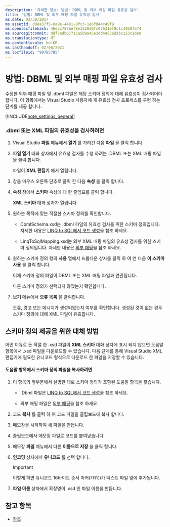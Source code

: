 ```yaml
---
description: '자세한 정보: 방법: DBML 및 외부 매핑 파일 유효성 검사'
title: '방법: DBML 및 외부 매핑 파일 유효성 검사'
ms.date: 03/30/2017
ms.assetid: d9ea37f5-0a9e-4401-8fc3-1e6fd44c49f9
ms.openlocfilehash: 46e5c787bef8e152020fc97631ef8c1c4928fe74
ms.sourcegitcommit: ddf7edb67715a5b9a45e3dd44536dabc153c1de0
ms.translationtype: MT
ms.contentlocale: ko-KR
ms.lasthandoff: 02/06/2021
ms.locfileid: "99785785"
---
```

# <a name="how-to-validate-dbml-and-external-mapping-files"></a>방법: DBML 및 외부 매핑 파일 유효성 검사

수정한 외부 매핑 파일 및 .dbml 파일은 해당 스키마 정의에 대해 유효성이 검사되어야 합니다. 이 항목에서는 Visual Studio 사용자에 게 유효성 검사 프로세스를 구현 하는 단계를 제공 합니다.

[!INCLUDE[note_settings_general](../../../../../../includes/note-settings-general-md.md)]

### <a name="to-validate-a-dbml-or-xml-file"></a>.dbml 또는 XML 파일의 유효성을 검사하려면

1. Visual Studio **파일** 메뉴에서 **열기** 를 가리킨 다음 **파일** 을 클릭 합니다.

2. **파일 열기** 대화 상자에서 유효성 검사를 수행 하려는 .DBML 또는 XML 매핑 파일을 클릭 합니다.

    파일이 **XML 편집기** 에서 열립니다.

3. 창을 마우스 오른쪽 단추로 클릭 한 다음 **속성** 을 클릭 합니다.

4. **속성** 창에서 **스키마** 속성에 대 한 줄임표를 클릭 합니다.

    **XML 스키마** 대화 상자가 열립니다.

5. 원하는 목적에 맞는 적절한 스키마 정의를 확인합니다.

    - DbmlSchema.xsd는 .dbml 파일의 유효성 검사를 위한 스키마 정의입니다. 자세한 내용은 [LINQ to SQL에서 코드 생성](code-generation-in-linq-to-sql.md)을 참조 하세요.

    - LinqToSqlMapping.xsd는 외부 XML 매핑 파일의 유효성 검사를 위한 스키마 정의입니다. 자세한 내용은 [외부 매핑](external-mapping.md)을 참조 하세요.

6. 원하는 스키마 정의 행의 **사용** 열에서 드롭다운 상자를 클릭 하 여 연 다음 **이 스키마 사용** 을 클릭 합니다.

    이제 스키마 정의 파일이 DBML 또는 XML 매핑 파일과 연관됩니다.

    다른 스키마 정의가 선택되지 않았는지 확인합니다.

7. **보기** 메뉴에서 **오류 목록** 을 클릭합니다.

    오류, 경고 또는 메시지가 생성되었는지 여부를 확인합니다. 생성된 것이 없는 경우 스키마 정의에 대해 XML 파일이 유효합니다.

## <a name="alternate-method-for-supplying-schema-definition"></a>스키마 정의 제공을 위한 대체 방법

어떤 이유로 든 적절 한 .xsd 파일이 **XML 스키마** 대화 상자에 표시 되지 않으면 도움말 항목에서 .xsd 파일을 다운로드할 수 있습니다. 다음 단계를 통해 Visual Studio XML 편집기에 필요한 유니코드 형식으로 다운로드 한 파일을 저장할 수 있습니다.

#### <a name="to-copy-a-schema-definition-file-from-a-help-topic"></a>도움말 항목에서 스키마 정의 파일을 복사하려면

1. 이 항목의 앞부분에서 설명한 대로 스키마 정의가 포함된 도움말 항목을 찾습니다.

    - .Dbml 파일은 [LINQ to SQL에서 코드 생성](code-generation-in-linq-to-sql.md)을 참조 하세요.

    - 외부 매핑 파일은 [외부 매핑](external-mapping.md)을 참조 하세요.

2. 코드 **복사** 를 클릭 하 여 코드 파일을 클립보드에 복사 합니다.

3. 메모장을 시작하여 새 파일을 만듭니다.

4. 클립보드에서 메모장 파일로 코드를 붙여넣습니다.

5. 메모장 **파일** 메뉴에서 다른 **이름으로 저장** 을 클릭 합니다.

6. **인코딩** 상자에서 **유니코드** 를 선택 합니다.

    > [!IMPORTANT]
    > 이렇게 하면 유니코드 16바이트 순서 마커(`FFFE`)가 텍스트 파일 앞에 추가됩니다.

7. **파일 이름** 상자에서 확장명이 .xsd 인 파일 이름을 만듭니다.

## <a name="see-also"></a>참고 항목

- [참조](reference.md)
